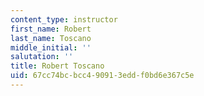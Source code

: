 ```yaml
---
content_type: instructor
first_name: Robert
last_name: Toscano
middle_initial: ''
salutation: ''
title: Robert Toscano
uid: 67cc74bc-bcc4-9091-3edd-f0bd6e367c5e
---
```


